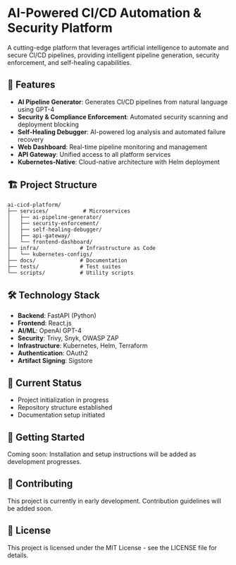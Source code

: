 # AI-Powered CI/CD Automation & Security Platform

A cutting-edge platform that leverages artificial intelligence to automate and secure CI/CD pipelines, providing intelligent pipeline generation, security enforcement, and self-healing capabilities.

## 🚀 Features

- **AI Pipeline Generator**: Generates CI/CD pipelines from natural language using GPT-4
- **Security & Compliance Enforcement**: Automated security scanning and deployment blocking
- **Self-Healing Debugger**: AI-powered log analysis and automated failure recovery
- **Web Dashboard**: Real-time pipeline monitoring and management
- **API Gateway**: Unified access to all platform services
- **Kubernetes-Native**: Cloud-native architecture with Helm deployment

## 🏗️ Project Structure

```
ai-cicd-platform/
├── services/           # Microservices
│   ├── ai-pipeline-generator/
│   ├── security-enforcement/
│   ├── self-healing-debugger/
│   ├── api-gateway/
│   └── frontend-dashboard/
├── infra/             # Infrastructure as Code
│   └── kubernetes-configs/
├── docs/              # Documentation
├── tests/             # Test suites
└── scripts/           # Utility scripts
```

## 🛠️ Technology Stack

- **Backend**: FastAPI (Python)
- **Frontend**: React.js
- **AI/ML**: OpenAI GPT-4
- **Security**: Trivy, Snyk, OWASP ZAP
- **Infrastructure**: Kubernetes, Helm, Terraform
- **Authentication**: OAuth2
- **Artifact Signing**: Sigstore

## 🚦 Current Status

- Project initialization in progress
- Repository structure established
- Documentation setup initiated

## 📝 Getting Started

Coming soon: Installation and setup instructions will be added as development progresses.

## 🤝 Contributing

This project is currently in early development. Contribution guidelines will be added soon.

## 📄 License

This project is licensed under the MIT License - see the LICENSE file for details.
